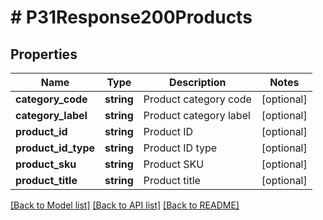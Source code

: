 # # P31Response200Products

## Properties

Name | Type | Description | Notes
------------ | ------------- | ------------- | -------------
**category_code** | **string** | Product category code | [optional]
**category_label** | **string** | Product category label | [optional]
**product_id** | **string** | Product ID | [optional]
**product_id_type** | **string** | Product ID type | [optional]
**product_sku** | **string** | Product SKU | [optional]
**product_title** | **string** | Product title | [optional]

[[Back to Model list]](../../README.md#models) [[Back to API list]](../../README.md#endpoints) [[Back to README]](../../README.md)
